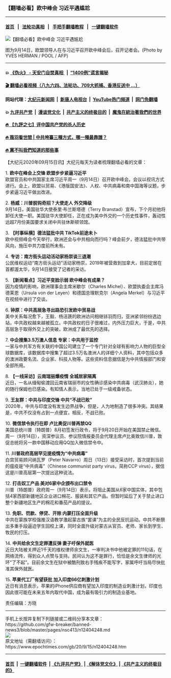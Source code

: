 ### 【翻墙必看】欧中峰会 习近平遇尴尬
------------------------

#### [首页](https://github.com/gfw-breaker/banned-news3/blob/master/README.md) &nbsp;&nbsp;|&nbsp;&nbsp; [法轮功真相](https://github.com/begood0513/basic/blob/master/README.md)  &nbsp;&nbsp;|&nbsp;&nbsp; [手把手翻墙教程](https://github.com/gfw-breaker/guides/wiki)  &nbsp;&nbsp;|&nbsp;&nbsp; [一键翻墙软件](https://github.com/gfw-breaker/nogfw/blob/master/README.md)  



<div><img alt="【翻墙必看】欧中峰会 习近平遇尴尬" class="attachment-djy_600_400 size-djy_600_400 wp-post-image" src="https://i.epochtimes.com/assets/uploads/2020/09/000_8PX97D-600x400-1.jpg"/>
<div class="caption">
 <p>
  图为9月14日，欧盟领导人在与习近平召开欧中峰会后，召开记者会。(Photo by YVES HERMAN / POOL / AFP)
 </p>
</div></div><hr/>

#### 💥 [《伪火》 - 天安门自焚真相 ](http://158.247.203.241:10000/videos/blog/weihuo.html)&nbsp; |&nbsp; [“1400例”谎言揭秘  ](http://158.247.203.241:10000/videos/blog/jiexi1400.html)

#### [ 🎬  翻墙必看视频（八九六四、法轮功、709大抓捕、香港反送中 ...）](https://github.com/gfw-breaker/links/blob/master/banned.md)

#### 网站代理：[大纪元新闻网](http://158.247.203.241:10080/gb/) &nbsp;|&nbsp; [新唐人电视台](http://158.247.203.241:8808/gb/)  &nbsp;|&nbsp; [YouTube热门频道](http://158.247.203.241/youtube.html) &nbsp;|&nbsp; [网门免翻墙](http://158.247.203.241:11000/show.aspx?name=ogHome)

#### 💥 [九评共产党](http://158.247.203.241:10000/videos/res/jiuping/)&nbsp; |&nbsp; [漫谈党文化](http://158.247.203.241:10000/videos/res/mtdwh/)&nbsp; |&nbsp; [共产主义的终极目的](http://158.247.203.241:10000/videos/res/zjmd/)&nbsp; |&nbsp; [魔鬼在統治著我們的世界](http://158.247.203.241:10000/videos/res/TheSpecter/)  

#### [ 🔥  【九評之七】评中国共产党的杀人历史](http://158.247.203.241:10000/videos/news/../res/jiuping/index.html)

#### [ 🔥  薇羽看世間 | 中共垮臺三種方式，哪一種最靠譜？](http://158.247.203.241:10000/videos/news/weiyu01.html)

#### [ 🔥  黨不叫我們知道的那些事](http://158.247.203.241:10000/videos/news/truth02.html)

<div><p>
 【大纪元2020年09月15日讯】大纪元每天为读者梳理翻墙必看的文章：
</p>
<p>
 1.
 <b>
  <ok href="http://www.epochtimes.com/gb/20/9/14/n12403539.htm" rel="noopener noreferrer" target="_blank">
   欧中在峰会上交锋 欧盟步步紧逼习近平
  </ok>
 </b>
 <br/>
 欧盟官员和中共国家主席习近平周一（9月14日）召开欧中峰会。会议以视讯方式进行。会上，欧盟以贸易、《港版国安法》、人权、中共病毒和南中国海等议题，步步紧逼习近平做出改进。
</p>
<p>
 2.
 <b>
  <ok href="http://www.epochtimes.com/gb/20/9/14/n12403430.htm" rel="noopener noreferrer" target="_blank">
   杨威：川普脱钩奇招？大使走人 外交降级
  </ok>
 </b>
 <br/>
 9月14日，美国驻华大使泰里·布兰斯塔德（Terry Branstad）宣布，下个月初他将卸任大使一职。美国驻华大使卸任，正在成为美中外交的一个历史性事件，轰动性远超7月份美国要求关闭中共驻休斯顿领馆。
</p>
<p>
 3.
 <b>
  <ok href="http://www.epochtimes.com/gb/20/9/14/n12403344.htm" rel="noopener noreferrer" target="_blank">
   【时事纵横】德法猛批中共 TikTok前途未卜
  </ok>
 </b>
 <br/>
 欧中视频峰会今天举行，欧洲还会与中共相向而行吗？峰会前夕，德法猛批中共带风向，施压中共力度前所未有。
</p>
<p>
 4.
 <b>
  <ok href="http://www.epochtimes.com/gb/20/9/14/n12403536.htm" rel="noopener noreferrer" target="_blank">
   专访：南方街头运动活动家杨崇谈三退潮
  </ok>
 </b>
 <br/>
 公民维权运动“南方街头运动”活动家杨崇，2019年被营救到加拿大，目前定居在首都渥太华，9月14日接受了记者的采访。
</p>
<p>
 5.
 <b>
  <ok href="http://www.epochtimes.com/gb/20/9/14/n12403649.htm" rel="noopener noreferrer" target="_blank">
   【新闻看点】习近平变脸示弱 欧中峰会有成果？
  </ok>
 </b>
 <br/>
 因为疫情的影响，欧洲理事会主席米歇尔（Charles Michel）、欧盟执委会主席冯德莱恩（Ursula von der Leyen）和德国总理默克尔（Angela Merkel）与习近平在视频中进行了交谈。
</p>
<p>
 6.
 <b>
  <ok href="http://www.epochtimes.com/gb/20/9/15/n12403992.htm" rel="noopener noreferrer" target="_blank">
   钟原：中共高层急寻出路恐引发欧中贸易战
  </ok>
 </b>
 <br/>
 美中关系每况愈下，王毅、杨洁篪的欧洲访问相继铩羽而归，亚洲紧邻纷纷选边站，中共政权越来越被孤立。中共政权的日子很难过，内外压力巨大，于是，中共高层急于取得外交上的突破，欧洲成了最优先的选择。
</p>
<p>
 7.
 <b>
  <ok href="http://www.epochtimes.com/gb/20/9/14/n12402152.htm" rel="noopener noreferrer" target="_blank">
   中企搜集3.5万澳人信息 专家：中共用于监控
  </ok>
 </b>
 <br/>
 一家与中共军方有关联的中国公司建立了一个专门针对全球有影响力人物的巨型全球数据库，该数据库中搜集了超过3.5万名澳洲人的详细个人资料，其中包括众多的澳洲政要名流、企业家、科技人物等。这些资料信息据信是为中共情报部门和安全部所用。
</p>
<p>
 8.
 <b>
  <ok href="http://www.epochtimes.com/gb/20/9/14/n12403408.htm" rel="noopener noreferrer" target="_blank">
   【一线采访】云南瑞丽爆疫情 全城居家隔离
  </ok>
 </b>
 <br/>
 近日，一名从缅甸偷渡回云南省瑞丽市的女性确诊感染中共病毒（武汉肺炎），她的随行保姆也已感染。有知情人表示，当地已处于一级戒备状态。
</p>
<p>
 9.
 <b>
  <ok href="http://www.epochtimes.com/gb/20/9/14/n12403576.htm" rel="noopener noreferrer" target="_blank">
   王友群：中共与印度交锋 中共“不战已败”
  </ok>
 </b>
 <br/>
 2020年，中共与印度没有发生边界战争，但是，人为地制造了很多冲突。其结果是，中共不仅没有占到一点便宜，相反，不战已败。
</p>
<p>
 10.
 <b>
  <ok href="http://www.epochtimes.com/gb/20/9/15/n12403938.htm" rel="noopener noreferrer" target="_blank">
   微信禁令执行在即 卢比奥促川普再禁QQ
  </ok>
 </b>
 <br/>
 美国总统川普（特朗普）8月初签发行政令，将于9月20日开始在美国禁止微信。周一（9月14日），资深参议员、参议院情报委员会代理主席卢比奥致信川普，敦促总统将另一款中国移动应用QQ加入微信禁令中。
</p>
<p>
 11.
 <b>
  <ok href="http://www.epochtimes.com/gb/20/9/14/n12402352.htm" rel="noopener noreferrer" target="_blank">
   川普政府高层罕见提疫情为“中共病毒”
  </ok>
 </b>
 <br/>
 白宫贸易顾问纳瓦罗（Peter Navarro）周日（13日）接受采访时，首次提到当前的瘟疫是“中共病毒”（Chinese communist party virus，简称CCP virus），据信这是川普高层第一次提出这种说法。
</p>
<p>
 12.
 <b>
  <ok href="http://www.epochtimes.com/gb/20/9/14/n12403726.htm" rel="noopener noreferrer" target="_blank">
   打击奴工产品 美对6家中企颁布出口禁令
  </ok>
 </b>
 <br/>
 川普（特朗普）政府周一（9月14日）表示，将阻止美国从6家中国实体，其中包括4家西部新疆地区企业进口棉花、服装和其它产品。但暂时延后了关于禁止进口整个新疆地区生产的棉花和番茄产品的提议。
</p>
<p>
 13.
 <b>
  <ok href="http://www.epochtimes.com/gb/20/9/14/n12403196.htm" rel="noopener noreferrer" target="_blank">
   免职、罚款、停贷、开除 内蒙打压全面升级
  </ok>
 </b>
 <br/>
 中共在蒙族学校强推汉语教学激起蒙古族“罢课”为主的全民反抗运动。中共不断祭出多重手段逼迫学生回校上课，同时全面升级对蒙古从官员、老师、家长到学生、牧民的打压。
</p>
<p>
 14.
 <b>
  <ok href="http://www.epochtimes.com/gb/20/9/14/n12403299.htm" rel="noopener noreferrer" target="_blank">
   中共给余文生定罪遭反弹 妻子吁保外就医
  </ok>
 </b>
 <br/>
 近日大陆被关押近1千天的维权律师余文生，一审判决书中他被定罪的11句话，在网络流传，得到众人点赞与支持。民间认为这不是罪行，恰恰是余文生律师的光环“了不起”。目前余文生在狱中被酷刑致右手残疾不能写字，家属呼吁当局尽快批准其保外就医。
</p>
<p>
 15.
 <b>
  <ok href="http://www.epochtimes.com/gb/20/9/14/n12403586.htm" rel="noopener noreferrer" target="_blank">
   苹果代工厂有望获批 加入印度66亿刺激计划
  </ok>
 </b>
 <br/>
 近日有消息表示，苹果的iPhone供应商有望加入印度的制造业刺激计划，印度也因此很可能在未来五年内取代中国，成为最有吸引力的制造业基地。
</p>
<p>
 责任编辑：方晓
</p>
</div>
<hr/>
手机上长按并复制下列链接或二维码分享本文章：<br/>
https://github.com/gfw-breaker/banned-news3/blob/master/pages/nsc413/n12404248.md <br/>
<a href='https://github.com/gfw-breaker/banned-news3/blob/master/pages/nsc413/n12404248.md'><img src='https://github.com/gfw-breaker/banned-news3/blob/master/pages/nsc413/n12404248.md.png'/></a> <br/>
原文地址（需翻墙访问）：https://www.epochtimes.com/gb/20/9/15/n12404248.htm


------------------------
#### [首页](https://github.com/gfw-breaker/banned-news3/blob/master/README.md) &nbsp;|&nbsp; [一键翻墙软件](https://github.com/gfw-breaker/nogfw/blob/master/README.md) &nbsp;| [《九评共产党》](https://github.com/gfw-breaker/9ping.md/blob/master/README.md#九评之一评共产党是什么) | [《解体党文化》](https://github.com/gfw-breaker/jtdwh.md/blob/master/README.md) | [《共产主义的终极目的》](https://github.com/gfw-breaker/gczydzjmd.md/blob/master/README.md)


<img src='http://gfw-breaker.win/banned-news3/pages/nsc413/n12404248.md' width='0px' height='0px'/>